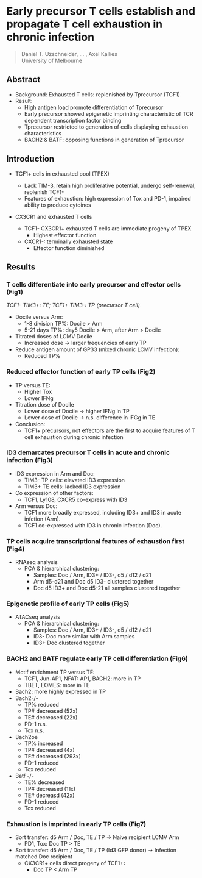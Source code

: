 # Early precursor T cells establish and propagate T cell exhaustion in chronic infection

> Daniel T. Uzschneider, ... , Axel Kallies <br>
> University of Melbourne

## Abstract
- Background: Exhausted T cells: replenished by Tprecursor (TCF1)
- Result: 
	- High antigen load promote differentiation of Tprecursor
	- Early precursor showed epigenetic imprinting characteristic of TCR dependent transcription factor binding
	- Tprecursor restricted to generation of cells displaying exhaustion characteristics
	- BACH2 & BATF: opposing functions in generation of Tprecursor

## Introduction
- TCF1+ cells in exhausted pool (TPEX)
	- Lack TIM-3, retain high proliferative potential, undergo self-renewal, replenish TCF1-
	- Features of exhaustion: high expression of Tox and PD-1, impaired ability to produce cytoines

- CX3CR1 and exhausted T cells
	- TCF1- CX3CR1+ exhausted T cells are immediate progeny of TPEX
		- Highest effector function
	- CXCR1-: terminally exhausted state
		- Effector function diminished

## Results
### T cells differentiate into early precursor and effector cells (Fig1)
*TCF1- TIM3+: TE; TCF1+ TIM3-: TP (precursor T cell)*
- Docile versus Arm:
	- 1-8 division TP%: Docile > Arm 
	- 5-21 days TP%: day5 Docile > Arm, after Arm > Docile
- Titrated doses of LCMV Docile
	- Increased dose -> larger frequencies of early TP
- Reduce antigen amount of GP33 (mixed chronic LCMV infection):
	- Reduced TP%

### Reduced effector function of early TP cells (Fig2)
- TP versus TE:
	- Higher Tox
	- Lower IFNg
- Titration dose of Docile
	- Lower dose of Docile -> higher IFNg in TP
	- Lower dose of Docile -> n.s. difference in IFGg in TE
- Conclusion:
	- TCF1+ precursors, not effectors are the first to acquire features of T cell exhaustion during chronic infection

### ID3 demarcates precursor T cells in acute and chronic infection (Fig3)
- ID3 expression in Arm and Doc:
	- TIM3- TP cells: elevated ID3 expression
	- TIM3+ TE cells: lacked ID3 expression
-  Co expression of other factors:
	- TCF1, Ly108, CXCR5 co-express with ID3
- Arm versus Doc:
	- TCF1 more broadly expressed, including ID3+ and ID3 in acute infction (Arm). 
	- TCF1 co-expressed with ID3 in chronic infection (Doc).

### TP cells acquire transcriptional features of exhaustion first (Fig4)
- RNAseq analysis
	- PCA & hierarchical clustering: 
		- Samples: Doc / Arm, ID3+ / ID3-, d5 / d12 / d21
		- Arm d5-d21 and Doc d5 ID3- clustered together
		- Doc d5 ID3+ and Doc d5-21 all samples clustered together

### Epigenetic profile of early TP cells (Fig5)
- ATACseq analysis
	- PCA & hierarchical clustering:
		- Samples: Doc / Arm, ID3+ / ID3-, d5 / d12 / d21
		- ID3- Doc more similar with Arm samples
		- ID3+ Doc clustered together

### BACH2 and BATF regulate early TP cell differentiation (Fig6)
- Motif enrichment TP versus TE:
	- TCF1, Jun-AP1, NFAT: AP1, BACH2: more in TP
	- TBET, EOMES: more in TE
- Bach2: more highly expressed in TP
- Bach2-/-
	- TP% reduced
	- TP# decreased (52x)
	- TE# decreased (22x)
	- PD-1 n.s.
	- Tox n.s.
- Bach2oe
	- TP% increased
	- TP# decreased (4x)
	- TE# decreased (293x)
	- PD-1 reduced
	- Tox reduced
- Batf -/-
	- TE% decreased
	- TP# decreased (11x)
	- TE# decreasd (42x)
	- PD-1 reduced
	- Tox reduced

### Exhaustion is imprinted in early TP cells (Fig7)
- Sort transfer: d5 Arm / Doc, TE / TP -> Naive recipient LCMV Arm
	- PD1, Tox: Doc TP > TE
- Sort transfer: d5 Arm / Doc, TE / TP (Id3 GFP donor) -> Infection matched Doc recipient
	- CX3CR1+ cells direct progeny of TCF1+:
		- Doc TP < Arm TP















